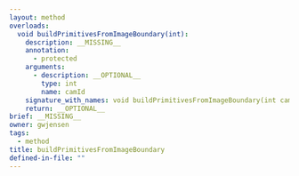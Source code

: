 ```yaml
---
layout: method
overloads:
  void buildPrimitivesFromImageBoundary(int):
    description: __MISSING__
    annotation:
      - protected
    arguments:
      - description: __OPTIONAL__
        type: int
        name: camId
    signature_with_names: void buildPrimitivesFromImageBoundary(int camId)
    return: __OPTIONAL__
brief: __MISSING__
owner: gwjensen
tags:
  - method
title: buildPrimitivesFromImageBoundary
defined-in-file: ""
---
```

